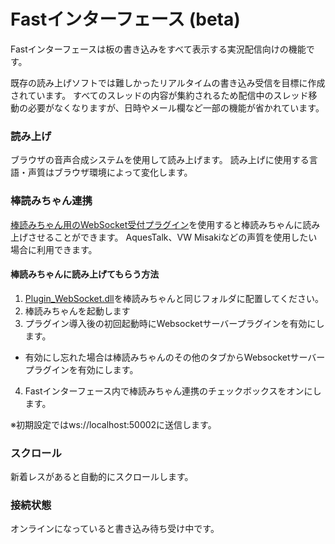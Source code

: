 # Fastインターフェース (beta)

Fastインターフェースは板の書き込みをすべて表示する実況配信向けの機能です。

既存の読み上げソフトでは難しかったリアルタイムの書き込み受信を目標に作成されています。
すべてのスレッドの内容が集約されるため配信中のスレッド移動の必要がなくなりますが、日時やメール欄など一部の機能が省かれています。

### 読み上げ

ブラウザの音声合成システムを使用して読み上げます。
読み上げに使用する言語・声質はブラウザ環境によって変化します。

### 棒読みちゃん連携

[棒読みちゃん用のWebSocket受付プラグイン](https://github.com/xztaityozx/BouyomiChan-WebSocket-Plugin)を使用すると棒読みちゃんに読み上げさせることができます。
AquesTalk、VW Misakiなどの声質を使用したい場合に利用できます。

#### 棒読みちゃんに読み上げてもらう方法
 1. [Plugin_WebSocket.dll](https://github.com/xztaityozx/BouyomiChan-WebSocket-Plugin/raw/master/Plugin_WebSocket.dll)を棒読みちゃんと同じフォルダに配置してください。
 2. 棒読みちゃんを起動します
 3. プラグイン導入後の初回起動時にWebsocketサーバープラグインを有効にします。
  - 有効にし忘れた場合は棒読みちゃんのその他のタブからWebsocketサーバープラグインを有効にします。
 4. Fastインターフェース内で棒読みちゃん連携のチェックボックスをオンにします。
 
※初期設定ではws://localhost:50002に送信します。

### スクロール
新着レスがあると自動的にスクロールします。

### 接続状態
オンラインになっていると書き込み待ち受け中です。
